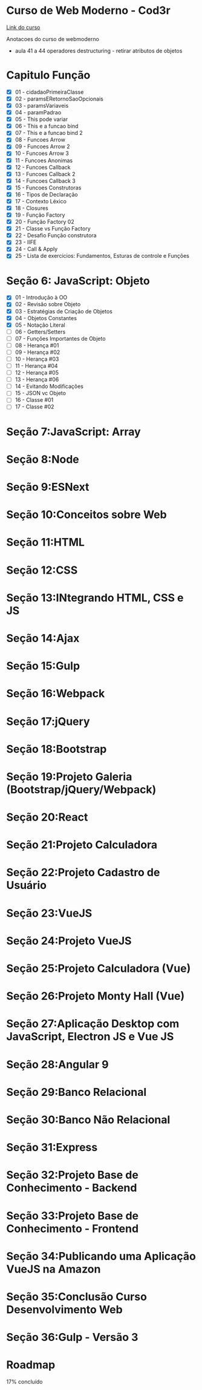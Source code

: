 # Curso de Web Moderno - Cod3r

[Link do curso](https://www.udemy.com/course/curso-web/learn/lecture/18932910?start=0#overview)

Anotacoes do curso de webmoderno

- aula 41 a 44 operadores destructuring - retirar atributos de objetos

# Capitulo Função

- [x] 01 - cidadaoPrimeiraClasse
- [x] 02 - paramsERetornoSaoOpcionais
- [x] 03 - paramsVariaveis
- [x] 04 - paramPadrao
- [x] 05 - This pode variar
- [x] 06 - This e a funcao bind
- [x] 07 - This e a funcao bind 2
- [x] 08 - Funcoes Arrow
- [x] 09 - Funcoes Arrow 2
- [x] 10 - Funcoes Arrow 3
- [x] 11 - Funcoes Anonimas
- [x] 12 - Funcoes Callback
- [x] 13 - Funcoes Callback 2
- [x] 14 - Funcoes Callback 3
- [x] 15 - Funcoes Construtoras
- [x] 16 - Tipos de Declaração
- [x] 17 - Contexto Léxico
- [x] 18 - Closures
- [x] 19 - Função Factory
- [x] 20 - Função Factory 02
- [x] 21 - Classe vs Função Factory
- [x] 22 - Desafio Função construtora
- [x] 23 - IIFE
- [x] 24 - Call & Apply
- [x] 25 - Lista de exercicios: Fundamentos, Esturas de controle e Funções

# Seção 6: JavaScript: Objeto

- [x] 01 - Introdução à OO
- [x] 02 - Revisão sobre Objeto
- [x] 03 - Estratégias de Criação de Objetos
- [x] 04 - Objetos Constantes
- [x] 05 - Notação Literal
- [ ] 06 - Getters/Setters
- [ ] 07 - Funções Importantes de Objeto
- [ ] 08 - Herança #01
- [ ] 09 - Herança #02
- [ ] 10 - Herança #03
- [ ] 11 - Herança #04
- [ ] 12 - Herança #05
- [ ] 13 - Herança #06
- [ ] 14 - Evitando Modificações
- [ ] 15 - JSON vc Objeto
- [ ] 16 - Classe #01
- [ ] 17 - Classe #02

# Seção 7:JavaScript: Array

# Seção 8:Node

# Seção 9:ESNext

# Seção 10:Conceitos sobre Web

# Seção 11:HTML

# Seção 12:CSS

# Seção 13:INtegrando HTML, CSS e JS 

# Seção 14:Ajax

# Seção 15:Gulp

# Seção 16:Webpack

# Seção 17:jQuery

# Seção 18:Bootstrap

# Seção 19:Projeto Galeria (Bootstrap/jQuery/Webpack)

# Seção 20:React

# Seção 21:Projeto Calculadora

# Seção 22:Projeto Cadastro de Usuário

# Seção 23:VueJS

# Seção 24:Projeto VueJS

# Seção 25:Projeto Calculadora (Vue)

# Seção 26:Projeto Monty Hall (Vue)

# Seção 27:Aplicação Desktop com JavaScript, Electron JS e Vue JS 

# Seção 28:Angular 9

# Seção 29:Banco Relacional

# Seção 30:Banco Não Relacional

# Seção 31:Express

# Seção 32:Projeto Base de Conhecimento - Backend

# Seção 33:Projeto Base de Conhecimento - Frontend

# Seção 34:Publicando uma Aplicação VueJS na Amazon

# Seção 35:Conclusão Curso Desenvolvimento Web

# Seção 36:Gulp - Versão 3

# Roadmap

17% concluído
